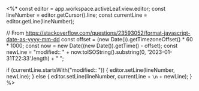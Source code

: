<%*
const editor = app.workspace.activeLeaf.view.editor;
const lineNumber = editor.getCursor().line;
const currentLine = editor.getLine(lineNumber);

// From https://stackoverflow.com/questions/23593052/format-javascript-date-as-yyyy-mm-dd
const offset = (new Date()).getTimezoneOffset() * 60 * 1000;
const now = new Date((new Date()).getTime() - offset);
const newLine = "modified:: " + now.toISOString().substring(0, '2023-01-31T22:33'.length) + "  ";

if (currentLine.startsWith("modified:: ")) {
	editor.setLine(lineNumber, newLine);
} else {
	editor.setLine(lineNumber, currentLine + `\n` + newLine);
}
%>